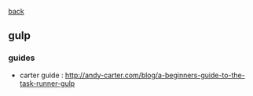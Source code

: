 [back](README.md)

## gulp 

### guides
- carter guide : http://andy-carter.com/blog/a-beginners-guide-to-the-task-runner-gulp
